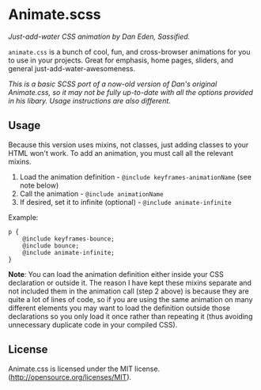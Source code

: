 # Animate.scss 
*Just-add-water CSS animation by Dan Eden, Sassified.*

`animate.css` is a bunch of cool, fun, and cross-browser animations for you to use in your projects. Great for emphasis, home pages, sliders, and general just-add-water-awesomeness. 

_This is a basic SCSS port of a now-old version of Dan's original Animate.css, so it may not be fully up-to-date with all the options provided in his libary. Usage instructions are also different._

## Usage
Because this version uses mixins, not classes, just adding classes to your HTML won't work. To add an animation, you must call all the relevant mixins.

1. Load the animation definition - `@include keyframes-animationName` (see note below)
2. Call the animation - `@include animationName `
3. If desired, set it to infinite (optional) - `@include animate-infinite`

Example: 

``` 
p { 	
	@include keyframes-bounce;
	@include bounce;
	@include animate-infinite; 
} 
```

**Note**: You can load the animation definition either inside your CSS declaration or outside it. The reason I have kept these mixins separate and not included them in the animation call (step 2 above) is because they are quite a lot of lines of code, so if you are using the same animation on many different elements you may want to load the definition outside those declarations so you only load it once rather than repeating it (thus avoiding unnecessary duplicate code in your compiled CSS).

## License
Animate.css is licensed under the MIT license. (http://opensource.org/licenses/MIT).
